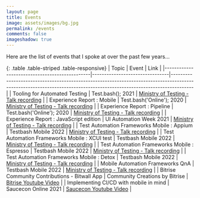 ```yaml
---
layout: page
title: Events
image: assets/images/bg.jpg
permalink: /events
comments: false
imageshadow: true
---
```


Here are the list of events that I spoke at over the past few years...

{: .table .table-striped .table-responsive}
| Topic                                         | Event                          | Link                                                                                                                                                                |
|-----------------------------------------------|--------------------------------|---------------------------------------------------------------------------------------------------------------------------------------------------------------------|
| Tooling for Automated Testing                 | Test.bash(); 2021              | [Ministry of Testing - Talk recording](https://www.ministryoftesting.com/dojo/series/test-bash-2021/lessons/tooling-for-automated-testing-with-jaswanth-manigundan) |
| Experience Report : Mobile                    | Test.bash('Online'); 2020      | [Ministry of Testing - Talk recording](https://www.ministryoftesting.com/dojo/lessons/experience-report-mobile-jaswanth-manigundan?s_id=13043259)                   |
| Experience Report : Pipeline                  | Test.bash('Online'); 2020      | [Ministry of Testing - Talk recording](https://www.ministryoftesting.com/dojo/lessons/experience-report-pipeline-jaswanth-manigundan?s_id=13043259)                |
| Experience Report : JavaScript edition        | UI Automation Week 2021        | [Ministry of Testing - Talk recording](https://www.ministryoftesting.com/dojo/lessons/experience-reports-javascript-edition?s_id=13043259)                          |
| Test Automation Frameworks Mobile : Appium    | Testbash Mobile 2022           | [Ministry of Testing - Talk recording](https://www.ministryoftesting.com/dojo/lessons/test-automation-frameworks-for-mobile-appium-ios-and-android?s_id=13043259)   |
| Test Automation Frameworks Mobile : XCUI test | Testbash Mobile 2022           | [Ministry of Testing - Talk recording](https://www.ministryoftesting.com/dojo/lessons/test-automation-frameworks-for-mobile-xcui-test-ios?s_id=13043259)            |
| Test Automation Frameworks Mobile : Espresso  | Testbash Mobile 2022           | [Ministry of Testing - Talk recording](https://www.ministryoftesting.com/dojo/lessons/test-automation-frameworks-for-mobile-espresso-android?s_id=13043259)         |
| Test Automation Frameworks Mobile : Detox     | Testbash Mobile 2022           | [Ministry of Testing - Talk recording](https://www.ministryoftesting.com/dojo/lessons/test-automation-frameworks-for-mobile-detox-react-native?s_id=13043259)       |
| Mobile Automation Frameworks QnA              | Testbash Mobile 2022           | [Ministry of Testing - Talk recording](https://www.ministryoftesting.com/dojo/lessons/mobile-automation-frameworks-qna-with-jaswanth-manigundan?s_id=13043259)      |
| Bitrise Community Contributions - Bitwall App | Community Creations by Bitrise | [Bitrise Youtube Video](https://www.youtube.com/watch?v=Ca2PSPK1hXs&ab_channel=Bitrise)                                                                             |
| Implementing CI/CD with mobile in mind        | Saucecon Online 2021           | [Saucecon Youtube Video](https://www.youtube.com/watch?v=honf6nVlVRM&ab_channel=SauceLabs)                                                                          |